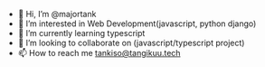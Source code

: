 - 👋 Hi, I’m @majortank
- 👀 I’m interested in Web Development(javascript, python django)
- 🌱 I’m currently learning typescript
- 💞️ I’m looking to collaborate on (javascript/typescript project)
- 📫 How to reach me tankiso@tangikuu.tech

<!---
majortank/majortank is a ✨ special ✨ repository because its `README.md` (this file) appears on your GitHub profile.
You can click the Preview link to take a look at your changes.
--->
